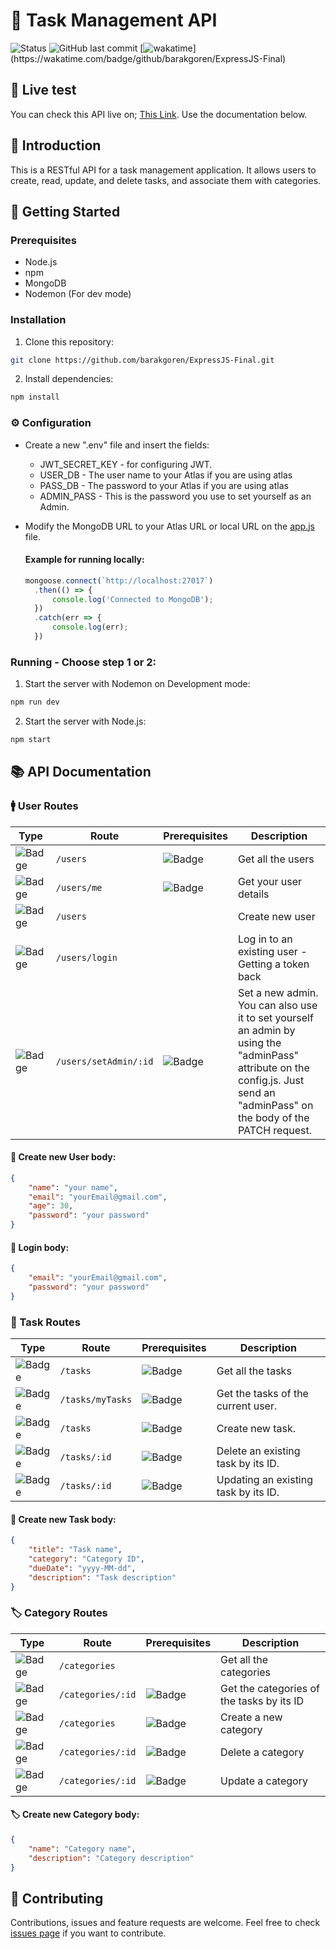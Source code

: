 # 📝 Task Management API 
![Status](https://img.shields.io/badge/Status-Done-green)
![GitHub last commit](https://img.shields.io/github/last-commit/barakgoren/ExpressJS-Final)
[![wakatime](https://wakatime.com/badge/github/barakgoren/ExpressJS-Final.svg?)](https://wakatime.com/badge/github/barakgoren/ExpressJS-Final)

## 🔴 Live test

You can check this API live on; [This Link](https://github.com/barakgoren/ExpressJS-Final/issues).
Use the documentation below.

## 👋 Introduction

This is a RESTful API for a task management application. It allows users to create, read, update, and delete tasks, and associate them with categories.

## 🚀 Getting Started

### Prerequisites

- Node.js
- npm
- MongoDB
- Nodemon (For dev mode)

### Installation

1. Clone this repository:
```bash
git clone https://github.com/barakgoren/ExpressJS-Final.git
```
2. Install dependencies:
```bash
npm install
```

### ⚙️ Configuration

- Create a new ".env" file and insert the fields:
  - JWT_SECRET_KEY - for configuring JWT.
  - USER_DB - The user name to your Atlas if you are using atlas
  - PASS_DB - The password to your Atlas if you are using atlas
  - ADMIN_PASS - This is the password you use to set yourself as an Admin.

- Modify the MongoDB URL to your Atlas URL or local URL on the [app.js](./app.js) file.
  #### Example for running locally:
  ```javascript
  mongoose.connect(`http://localhost:27017`)
    .then(() => {
        console.log('Connected to MongoDB');
    })
    .catch(err => {
        console.log(err);
    })
  ```


### Running - Choose step 1 or 2:

1. Start the server with Nodemon on Development mode:
```bash
npm run dev
```
2. Start the server with Node.js:
```bash
npm start
```

## 📚 API Documentation

### 🚹 User Routes

Type| Route | Prerequisites | Description
----| -------- | -------- | --------- 
| ![Badge](https://img.shields.io/badge/GET-0) | `/users`| ![Badge](https://img.shields.io/badge/Admin%20Only-FF0000) | Get all the users
| ![Badge](https://img.shields.io/badge/GET-0) | `/users/me`| ![Badge](https://img.shields.io/badge/Auth%20Required-00FFFF) | Get your user details
| ![Badge](https://img.shields.io/badge/POST-FFA600)  | `/users` | | Create new user
| ![Badge](https://img.shields.io/badge/POST-FFA600) | `/users/login` | | Log in to an existing user - Getting a token back
| ![Badge](https://img.shields.io/badge/PATCH-A35DDC) | `/users/setAdmin/:id` | ![Badge](https://img.shields.io/badge/Admin%20Only-FF0000) | Set a new admin. You can also use it to set yourself an admin by using the "adminPass" attribute on the config.js. Just send an "adminPass" on the body of the PATCH request.

#### 👤 Create new User body:

```json
{
    "name": "your name",
    "email": "yourEmail@gmail.com",
    "age": 30,
    "password": "your password"
}
```

#### 👤 Login body:

```json
{
    "email": "yourEmail@gmail.com",
    "password": "your password"
}
```

### 📝 Task Routes

Type| Route | Prerequisites | Description
----| -------- | -------- | ---------
| ![Badge](https://img.shields.io/badge/GET-0)  |`/tasks`| ![Badge](https://img.shields.io/badge/Admin%20Only-FF0000) | Get all the tasks
| ![Badge](https://img.shields.io/badge/GET-0)  |`/tasks/myTasks`| ![Badge](https://img.shields.io/badge/Auth%20Required-00FFFF) | Get the tasks of the current user.
| ![Badge](https://img.shields.io/badge/POST-FFA600)  | `/tasks` | ![Badge](https://img.shields.io/badge/Auth%20Required-00FFFF) | Create new task. |
![Badge](https://img.shields.io/badge/DELETE-FF6B6B) | `/tasks/:id` | ![Badge](https://img.shields.io/badge/Auth%20Required-00FFFF) | Delete an existing task by its ID.
![Badge](https://img.shields.io/badge/PATCH-A35DDC) | `/tasks/:id` | ![Badge](https://img.shields.io/badge/Auth%20Required-00FFFF) | Updating an existing task by its ID.

#### 📝 Create new Task body:

```json
{
    "title": "Task name",
    "category": "Category ID",
    "dueDate": "yyyy-MM-dd",
    "description": "Task description"
}
```


### 🏷️ Category Routes
Type| Route | Prerequisites | Description
----| -------- | -------- | ---------
| ![Badge](https://img.shields.io/badge/GET-0)  |`/categories`|  | Get all the categories
| ![Badge](https://img.shields.io/badge/GET-0)  |`/categories/:id`| ![Badge](https://img.shields.io/badge/Auth%20Required-00FFFF) | Get the categories of the tasks by its ID
![Badge](https://img.shields.io/badge/POST-FFA600) |`/categories`|  ![Badge](https://img.shields.io/badge/Admin%20Only-FF0000)| Create a new category
![Badge](https://img.shields.io/badge/DELETE-FF6B6B) |`/categories/:id`|  ![Badge](https://img.shields.io/badge/Admin%20Only-FF0000)| Delete a category
![Badge](https://img.shields.io/badge/PATCH-A35DDC) |`/categories/:id`|  ![Badge](https://img.shields.io/badge/Admin%20Only-FF0000)| Update a category

#### 🏷️ Create new Category body:

```json
{
    "name": "Category name",
    "description": "Category description"
}
```


## 🤝 Contributing

Contributions, issues and feature requests are welcome. Feel free to check [issues page](https://github.com/barakgoren/ExpressJS-Final/issues) if you want to contribute.
